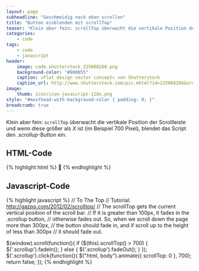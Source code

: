 ```yaml
---
layout: page
subheadline: "Geschmeidig nach oben scrollen"
title: "Button einblenden mit scrollTop"
teaser: "Klein aber fein: scrollTop überwacht die vertikale Position der Scrollleiste und blendet ab einem bestimmten Punkt einen Scroll-Nach-Oben-Button ein."
categories:
    - code
tags:
    - code
    - javascript
header:
    image: code_shutterstock_225068266.png
    background-color: "#900055"
    caption: »Flat design vector concept« von Shutterstock
    caption_url: http://www.shutterstock.com/pic.mhtml?id=225068266&src=id
image:
    thumb: icon/icon-javascript-128x.png
style: "#masthead-with-background-color { padding: 0; }"
breadcrumb: true
---
```


Klein aber fein: `scrollTop` überwacht die vertikale Position der Scrollleiste und wenn diese größer als *X* ist (im Beispiel 700 Pixel), blendet das Script den *.scrollup*-Button ein.

## HTML-Code

{% highlight html %}
<a href="#" class="scrollup" title="Nach oben springen!">&#59227;</a>
{% endhighlight %}



## Javascript-Code

{% highlight javascript %}
// To The Top
// Tutorial: http://gazpo.com/2012/02/scrolltop/
// The scrollTop gets the current vertical position of the scroll bar.
// If it is greater than 100px, it fades in the .scrollup button,
// otherwise fades out. So, when we scroll down the page more than 300px,
// the button should fade in, and if scroll up to the height of less than 300px
// it should fade out.

$(window).scroll(function(){
        if ($(this).scrollTop() > 700) {
            $('.scrollup').fadeIn();
        } else {
            $('.scrollup').fadeOut();
        }
    });
$('.scrollup').click(function(){
    $("html, body").animate({ scrollTop: 0 }, 700);
    return false;
    });
{% endhighlight %}



 [1]: http://gazpo.com/2012/02/scrolltop/
 [2]: #